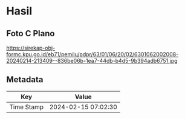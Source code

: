 # Hasil

## Foto C Plano

https://sirekap-obj-formc.kpu.go.id/eb71/pemilu/pdpr/63/01/06/20/02/6301062002008-20240214-213409--836be06b-1ea7-44db-b4d5-9b394adb6751.jpg


## Metadata

| Key        | Value               |
| ---------- | ------------------- |
| Time Stamp | 2024-02-15 07:02:30 |



